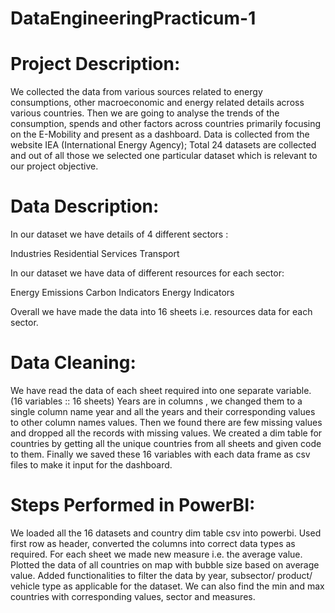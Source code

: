 # DataEngineeringPracticum-1

# Project Description: 
We collected the data from various sources related to energy consumptions, other macroeconomic and energy related details across various countries. Then we are going to analyse the trends of the consumption, spends and other factors across countries primarily focusing on the E-Mobility and present as a dashboard.
Data is collected from the website IEA (International Energy Agency);
Total 24 datasets are collected and out of all those we selected one particular dataset which is relevant to our project objective.

# Data Description:
In our dataset we have details of 4 different sectors :

Industries
Residential
Services
Transport

In our dataset we have data of different resources for each sector:

Energy
Emissions
Carbon Indicators
Energy Indicators

Overall we have made the data into 16 sheets i.e. resources data for each sector.

# Data Cleaning:
We have read the data of each sheet required into one separate variable. (16 variables :: 16 sheets)
Years are in columns , we changed them to a single column name year and all the years and their corresponding values to other column names values.
Then we found there are few missing values and dropped all the records with missing values. 
We created a dim table for countries by getting all the unique countries from all sheets and given code to them. 
Finally we saved these 16 variables with each data frame as csv files to make it input for the dashboard.

# Steps Performed in PowerBI: 
We loaded all the 16 datasets and country dim table csv into powerbi.
Used first row as header, converted the columns into correct data types as required.
For each sheet we made new measure i.e. the average value.
Plotted the data of all countries on map with bubble size based on average value. 
Added functionalities to filter the data by year, subsector/ product/ vehicle type as applicable for the dataset.
We can also find the min and max countries with corresponding values, sector and measures.

 












